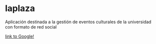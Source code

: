 # laplaza
Aplicación destinada a la gestión de eventos culturales de la universidad con formato de red social

[link to Google!](http://google.com)
